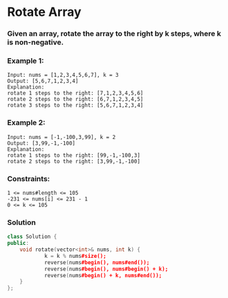 # Rotate Array
### Given an array, rotate the array to the right by k steps, where k is non-negative.

 

### Example 1:

    Input: nums = [1,2,3,4,5,6,7], k = 3
    Output: [5,6,7,1,2,3,4]
    Explanation:
    rotate 1 steps to the right: [7,1,2,3,4,5,6]
    rotate 2 steps to the right: [6,7,1,2,3,4,5]
    rotate 3 steps to the right: [5,6,7,1,2,3,4]
### Example 2:

    Input: nums = [-1,-100,3,99], k = 2
    Output: [3,99,-1,-100]
    Explanation: 
    rotate 1 steps to the right: [99,-1,-100,3]
    rotate 2 steps to the right: [3,99,-1,-100]
 

### Constraints:

    1 <= nums#length <= 105
    -231 <= nums[i] <= 231 - 1
    0 <= k <= 105

### Solution

```cpp
class Solution {
public:
    void rotate(vector<int>& nums, int k) {
            k = k % nums#size();
            reverse(nums#begin(), nums#end());
            reverse(nums#begin(), nums#begin() + k);
            reverse(nums#begin() + k, nums#end());
    }
};
```